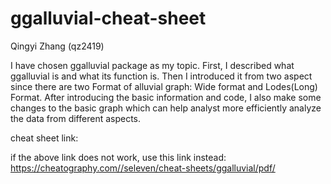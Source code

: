 # ggalluvial-cheat-sheet

Qingyi Zhang (qz2419)

I have chosen ggalluvial package as my topic. 
First, I described what ggalluvial is and what its function is. 
Then I introduced it from two aspect since there are two Format of alluvial graph: Wide format and Lodes(Long) Format. 
After introducing the basic information and code, I also make some changes to the basic graph which can help analyst more efficiently analyze the data from different aspects.

cheat sheet link: 

if the above link does not work, use this link instead: https://cheatography.com//seleven/cheat-sheets/ggalluvial/pdf/
